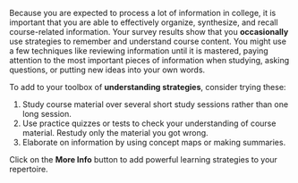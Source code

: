 
Because you are expected to process a lot of information in college, it is important that you are able to effectively organize, synthesize, and recall course-related information. Your survey results show that you **occasionally** use strategies to remember and understand course content. You might use a few techniques like reviewing information until it is mastered, paying attention to the most important pieces of information when studying, asking questions, or putting new ideas into your own words.  

To add to your toolbox of **understanding strategies**, consider trying these:

1.	Study course material over several short study sessions rather than one long session.
2.	Use practice quizzes or tests to check your understanding of course material. Restudy only the material you got wrong.
3.	Elaborate on information by using concept maps or making summaries.

Click on the **More Info** button to add powerful learning strategies to your repertoire.
